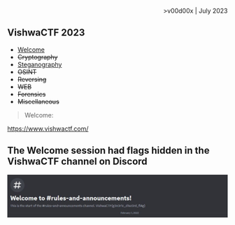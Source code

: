 <p style="text-align:right">
>v00d00x | July 2023
</p>

## VishwaCTF 2023

* [Welcome]()
* ~~Cryptography~~
* [Steganography](Steganography/)
* ~~OSINT~~
* ~~Reversing~~
* ~~WEB~~
* ~~Forensics~~
* ~~Miscellaneous~~

> Welcome:

https://www.vishwactf.com/

The Welcome session had flags hidden in the VishwaCTF channel on Discord
--
![test](https://github.com/v00d00x/CTFs_writeups/blob/90babc3260d5aa81d4072ba3e7c5c728971bbd30/VishwaCTF/img/welcome1.JPG)


